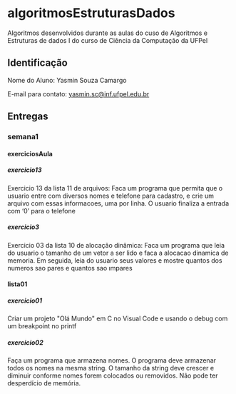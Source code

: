 # algoritmosEstruturasDados
Algoritmos desenvolvidos durante as aulas do cuso de Algoritmos e Estruturas de dados I do curso de Ciência da Computação da UFPel

## Identificação
Nome do Aluno: Yasmin Souza Camargo

E-mail para contato: yasmin.sc@inf.ufpel.edu.br

## Entregas
### semana1
#### exerciciosAula
##### exercicio13
Exercicio 13 da lista 11 de arquivos: Faca um programa que permita que o usuario entre com diversos nomes e telefone para cadastro, e crie um arquivo com essas informacoes, uma por linha. O usuario finaliza a entrada com ‘0’ para o telefone

##### exercicio3
Exercicio 03 da lista 10 de alocação dinâmica: Faca um programa que leia do usuario o tamanho de um vetor a ser lido e faca a alocacao dinamica de memoria. Em seguida, leia do usuario seus valores e mostre quantos dos numeros sao pares e quantos sao ımpares


#### lista01
##### exercicio01
Criar um projeto "Olá Mundo" em C no Visual Code e usando o debug com um breakpoint no printf

##### exercicio02
Faça um programa que armazena nomes. O programa deve armazenar
todos os nomes na mesma string. O tamanho da string deve crescer e diminuir
conforme nomes forem colocados ou removidos. Não pode ter desperdício de memória.